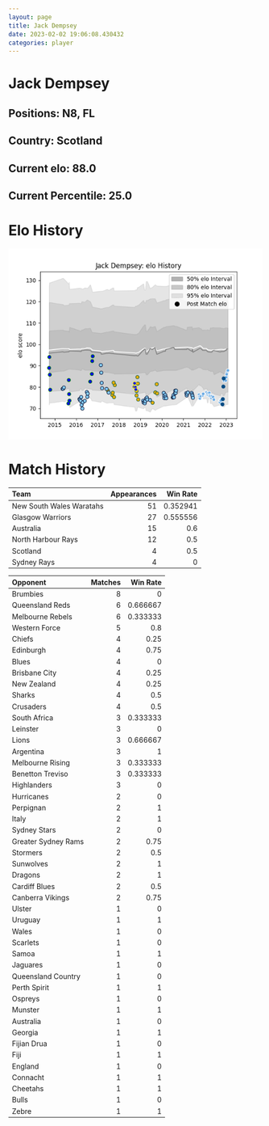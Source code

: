 ```yaml
---  
layout: page  
title: Jack Dempsey  
date: 2023-02-02 19:06:08.430432  
categories: player  
---
```

# Jack Dempsey

## Positions: N8, FL

## Country: Scotland

## Current elo: 88.0

## Current Percentile: 25.0

# Elo History


![elo history](history_JackDempsey.png)
# Match History


| Team                     |   Appearances |   Win Rate |
|:-------------------------|--------------:|-----------:|
| New South Wales Waratahs |            51 |   0.352941 |
| Glasgow Warriors         |            27 |   0.555556 |
| Australia                |            15 |   0.6      |
| North Harbour Rays       |            12 |   0.5      |
| Scotland                 |             4 |   0.5      |
| Sydney Rays              |             4 |   0        |

| Opponent            |   Matches |   Win Rate |
|:--------------------|----------:|-----------:|
| Brumbies            |         8 |   0        |
| Queensland Reds     |         6 |   0.666667 |
| Melbourne Rebels    |         6 |   0.333333 |
| Western Force       |         5 |   0.8      |
| Chiefs              |         4 |   0.25     |
| Edinburgh           |         4 |   0.75     |
| Blues               |         4 |   0        |
| Brisbane City       |         4 |   0.25     |
| New Zealand         |         4 |   0.25     |
| Sharks              |         4 |   0.5      |
| Crusaders           |         4 |   0.5      |
| South Africa        |         3 |   0.333333 |
| Leinster            |         3 |   0        |
| Lions               |         3 |   0.666667 |
| Argentina           |         3 |   1        |
| Melbourne Rising    |         3 |   0.333333 |
| Benetton Treviso    |         3 |   0.333333 |
| Highlanders         |         3 |   0        |
| Hurricanes          |         2 |   0        |
| Perpignan           |         2 |   1        |
| Italy               |         2 |   1        |
| Sydney Stars        |         2 |   0        |
| Greater Sydney Rams |         2 |   0.75     |
| Stormers            |         2 |   0.5      |
| Sunwolves           |         2 |   1        |
| Dragons             |         2 |   1        |
| Cardiff Blues       |         2 |   0.5      |
| Canberra Vikings    |         2 |   0.75     |
| Ulster              |         1 |   0        |
| Uruguay             |         1 |   1        |
| Wales               |         1 |   0        |
| Scarlets            |         1 |   0        |
| Samoa               |         1 |   1        |
| Jaguares            |         1 |   0        |
| Queensland Country  |         1 |   0        |
| Perth Spirit        |         1 |   1        |
| Ospreys             |         1 |   0        |
| Munster             |         1 |   1        |
| Australia           |         1 |   0        |
| Georgia             |         1 |   1        |
| Fijian Drua         |         1 |   0        |
| Fiji                |         1 |   1        |
| England             |         1 |   0        |
| Connacht            |         1 |   1        |
| Cheetahs            |         1 |   1        |
| Bulls               |         1 |   0        |
| Zebre               |         1 |   1        |